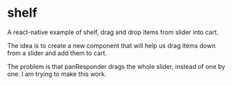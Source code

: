 # shelf
A react-native example of shelf, drag and drop items from slider into cart.

The idea is to create a new component that will help us drag items down from a slider and add them to cart. 

The problem is that panResponder drags the whole slider, instead of one by one. I am trying to make this work.

